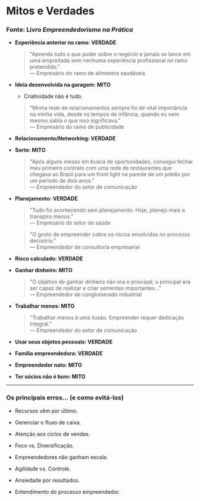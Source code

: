 # Mitos e Verdades  
### Fonte: Livro *Empreendedorismo na Prática*

- **Experiência anterior no ramo: VERDADE**

  > "Aprenda tudo o que puder sobre o negócio e jamais se lance em uma empreitada sem nenhuma experiência profissional no ramo pretendido."  
  > — Empresário do ramo de alimentos saudáveis

- **Ideia desenvolvida na garagem: MITO**
  
  - Criatividade não é tudo.

  > "Minha rede de relacionamentos sempre foi de vital importância na minha vida, desde os tempos de infância, quando eu nem mesmo sabia o que isso significava."  
  > — Empresário do ramo de publicidade

- **Relacionamento/Networking: VERDADE**

- **Sorte: MITO**

  > "Após alguns meses em busca de oportunidades, consegui fechar meu primeiro contrato com uma rede de restaurantes que chegava ao Brasil para um front light na parede de um prédio por um período de dois anos."  
  > — Empreendedor do setor de comunicação

- **Planejamento: VERDADE**

  > "Tudo foi acontecendo sem planejamento. Hoje, planejo mais e transpiro menos."  
  > — Empresário do setor de saúde
  
  > "O gosto de empreender cobre os riscos envolvidos no processo decisório."  
  > — Empreendedor de consultoria empresarial

- **Risco calculado: VERDADE**

- **Ganhar dinheiro: MITO**

  > "O objetivo de ganhar dinheiro não era o principal; o principal era ser capaz de realizar e criar sementes importantes..."  
  > — Empreendedor de conglomerado industrial

- **Trabalhar menos: MITO**

  > "Trabalhar menos é uma ilusão. Empreender requer dedicação integral."  
  > — Empreendedor do setor de comunicação

- **Usar seus objetos pessoais: VERDADE**

- **Família empreendedora: VERDADE**

- **Empreendedor nato: MITO**

- **Ter sócios não é bom: MITO**

---

### Os principais erros... (e como evitá-los)

- Recursos vêm por último.

- Gerenciar o fluxo de caixa.

- Atenção aos ciclos de vendas.

- Foco vs. Diversificação.

- Empreendedores não ganham escala.

- Agilidade vs. Controle.

- Ansiedade por resultados.

- Entendimento do processo empreendedor.

